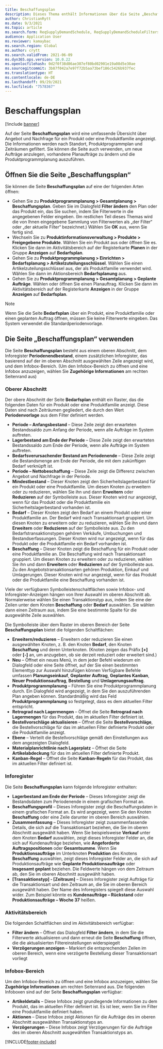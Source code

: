 ```yaml
---
title: Beschaffungsplan
description: Dieses Thema enthält Informationen über die Seite „Beschaffungsplan“ und deren Funktionen.
author: ChristianRytt
ms.date: 9/3/2021
ms.topic: article
ms.search.form: ReqSupplyDemandSchedule, ReqSupplyDemandScheduleFilters, ReqSupplyDemandItemDetails, ReqTransFuturesActionsPart, ReqSupplyDemandOverviewLegendPart
audience: Application User
ms.reviewer: kamaybac
ms.search.region: Global
ms.author: crytt
ms.search.validFrom: 2021-06-09
ms.dyn365.ops.version: 10.0.22
ms.openlocfilehash: 0d2f0f38d86ae307ef80bd02901e19a08d5e30ae
ms.sourcegitcommit: 3b87f042a7e97f72b5aa73bef186c5426b937fec
ms.translationtype: HT
ms.contentlocale: de-DE
ms.lasthandoff: 09/29/2021
ms.locfileid: "7578367"
---
```

# <a name="supply-schedule"></a>Beschaffungsplan

[!include [banner](../includes/banner.md)]

Auf der Seite **Beschaffungsplan** wird eine umfassende Übersicht über Angebot und Nachfrage für ein Produkt oder eine Produktfamilie angezeigt. Die Informationen werden nach Standort, Produktprogrammplan und Zeiträumen gefiltert. Sie können die Seite auch verwenden, um neue Aufträge anzulegen, vorhandene Planaufträge zu ändern und die Produktprogrammplanung auszuführen.

## <a name="open-the-supply-schedule-page"></a>Öffnen Sie die Seite „Beschaffungsplan“

Sie können die Seite **Beschaffungsplan** auf eine der folgenden Arten öffnen:

- Gehen Sie zu **Produktprogrammplanung \> Gesamtplanung \> Beschaffungsplan**. Geben Sie im Dialogfeld **Filter ändern** den Plan oder das Produkt ein, das Sie suchen, indem Sie Filterwerte in die angegebenen Felder eingeben. (Im restlichen Teil dieses Themas wird die von Ihnen eingegebene Sammlung von Filterwerten als „der Filter“ oder „der aktuelle Filter“ bezeichnet.) Wählen Sie **OK** aus, wenn Sie fertig sind.
- Wechseln Sie zu **Produktinformationsverwaltung \> Produkte \> Freigegebene Produkte**. Wählen Sie ein Produkt aus oder öffnen Sie es. Klicken Sie dann im Aktivitätsbereich auf der Registerkarte **Planen** in der Gruppe **Anzeigen** auf **Bedarfsplan**.
- Gehen Sie zu **Produktprogrammplanung \> Einrichten \> Bedarfsplanung \> Artikelzuteilungsschlüssel**. Wählen Sie einen Artikelzuteilungsschlüssel aus, der als Produktfamilie verwendet wird. Wählen Sie dann im Aktionsbereich **Bedarfsplanung** aus.
- Gehen Sie zu **Produktprogrammplanung \> Gesamtplanung \> Geplante Aufträge**. Wählen oder öffnen Sie einen Planauftrag. Klicken Sie dann im Aktivitätsbereich auf der Registerkarte **Anzeigen** in der Gruppe **Anzeigen** auf **Bedarfsplan**.

> [!NOTE]
> Wenn Sie die Seite **Bedarfsplan** über ein Produkt, eine Produktfamilie oder einen geplanten Auftrag öffnen, müssen Sie keine Filterwerte eingeben. Das System verwendet die Standardperiodenvorlage.

## <a name="use-the-supply-schedule-page"></a>Die Seite „Beschaffungsplan“ verwenden

Die Seite **Beschaffungsplan** besteht aus einem oberen Abschnitt, dem Inforegister **Periodenendbestand**, einem zusätzlichen Inforegister, das basierend auf der im oberen Abschnitt ausgewählten Zeile angezeigt wird, und dem Infobox-Bereich. (Um den Infobox-Bereich zu öffnen und eine Infobox anzuzeigen, wählen Sie **Zugehörige Informationen** am rechten Seitenrand aus)

### <a name="upper-section"></a>Oberer Abschnitt

Der obere Abschnitt der Seite **Bedarfsplan** enthält ein Raster, das die folgenden Daten für ein Produkt oder eine Produktfamilie anzeigt. Diese Daten sind nach Zeiträumen gegliedert, die durch den Wert **Periodenvorlage** aus dem Filter definiert werden.

- **Periode – Anfangsbestand** – Diese Zeile zeigt den erwarteten Bestandssaldo zum Anfang der Periode, wenn alle Aufträge im System auftreten.
- **Lagerbestand am Ende der Periode** – Diese Zeile zeigt den erwarteten Bestandssaldo zum Ende der Periode, wenn alle Aufträge im System auftreten.
- **Bedarfsverursachender Bestand am Periodenende** – Diese Zeile zeigt die Bestandsmenge am Ende der Periode, die mit dem zukünftigen Bedarf verknüpft ist.
- **Periode – Nettobeschaffung** – Diese Zeile zeigt die Differenz zwischen Angebot und Nachfrage in der Periode.
- **Mindestbestand** – Dieser Knoten zeigt den Sicherheitslagerbestand für ein Produkt oder eine Produktfamilie. Um diesen Knoten zu erweitern oder zu reduzieren, wählen Sie ihn und dann **Erweitern** oder **Reduzieren** auf der Symbolleiste aus. Dieser Knoten wird nur angezeigt, wenn für das Produkt oder die Produktfamilie ein Sicherheitslagerbestand vorhanden ist.
- **Bedarf** – Dieser Knoten zeigt den Bedarf an einem Produkt oder einer Produktfamilie an. Der Bedarf wird nach Transaktionsart gruppiert. Um diesen Knoten zu erweitern oder zu reduzieren, wählen Sie ihn und dann **Erweitern** oder **Reduzieren** auf der Symbolleiste aus. Zu den Bedarfstransaktionstypen gehören Verkäufe, Umbuchungen und Bestandserfassungen. Dieser Knoten wird nur angezeigt, wenn für das Produkt oder die Produktfamilie ein Bedarf vorhanden ist.
- **Beschaffung** – Dieser Knoten zeigt die Beschaffung für ein Produkt oder eine Produktfamilie an. Die Beschaffung wird nach Transaktionsart gruppiert. Um diesen Knoten zu erweitern oder zu reduzieren, wählen Sie ihn und dann **Erweitern** oder **Reduzieren** auf der Symbolleiste aus. Zu den Angebotstransaktionsarten gehören Produktion, Einkauf und Umlagerungen. Dieser Knoten wird nur angezeigt, wenn für das Produkt oder die Produktfamilie eine Beschaffung vorhanden ist.

Viele der verfügbaren Symbolleistenschaltflächen sowie Infobox- und Inforegister-Anzeigen hängen von Ihrer Auswahl im oberen Abschnitt ab. Normalerweise wählen Sie einen Transaktionstyp aus, indem Sie eine der Zeilen unter dem Knoten **Beschaffung** oder **Bedarf** auswählen. Sie wählen dann einen Zeitraum aus, indem Sie eine bestimmte Spalte für die ausgewählte Zeile auswählen.

Die Symbolleiste über dem Raster im oberen Bereich der Seite **Beschaffungsplan** bietet die folgenden Schaltflächen:

- **Erweitern/reduzieren** – Erweitern oder reduzieren Sie einen ausgewählten Knoten, z. B. den Knoten **Bedarf**, den Knoten **Beschaffung** und deren Unterknoten. (Knoten zeigen das Präfix **\[+\]** oder **\[-\]** an, um anzugeben, ob sie derzeit reduziert oder erweitert sind.)
- **Neu** – Öffnet ein neues Menü, in dem jeder Befehl wiederum ein Dialogfeld oder eine Seite öffnet, auf der Sie einen bestimmten Elementtyp zur Auswahl hinzufügen können Verfügbare Befehle umfassen **Planungseinkauf**, **Geplanter Auftrag**, **Geplantes Kanban**, **Neuer Produktionsauftrag**, **Bestellung** und **Umlagerungsauftrag**.
- **Produktprogrammplanung** – Führen Sie eine Produktprogrammplanung durch. Ein Dialogfeld wird angezeigt, in dem Sie den auszuführenden Plan angeben können. Standardmäßig wird das Feld **Produktprogrammplanung** so festgelegt, dass es dem aktuellen Filter entspricht.
- **Retrograd nach Lagermengen** – Öffnet die Seite **Retrograd nach Lagermengen** für das Produkt, das im aktuellen Filter definiert ist.
- **Bestellvorschläge aktualisieren** – Öffnet die Seite **Bestellvorschläge**, die Bestellvorschläge für das im aktuellen Filter definierte Produkt oder die Produktfamilie anzeigt.
- **Ebene** – Verteilt die Bestellvorschläge gemäß den Einstellungen aus dem angezeigten Dialogfeld.
- **Materialplanrichtlinie nach Lagerplatz** – Öffnet die Seite **Artikelabdeckung** für das im aktuellen Filter definierte Produkt.
- **Kanban-Regel** – Öffnet die Seite **Kanban-Regeln** für das Produkt, das im aktuellen Filter definiert ist.

### <a name="fasttabs"></a>Inforegister

Die Seite **Beschaffungsplan** kann folgende Inforegister enthalten:

- **Lagerbestand am Ende der Periode** – Dieses Inforegister zeigt die Bestandsdaten zum Periodenende in einem grafischen Format an.
- **Beschaffungsprofil** – Dieses Inforegister zeigt die Beschaffungsdaten in einem grafischen Format an. Es wird angezeigt, wenn Sie den Knoten **Beschaffung** oder eine Zeile darunter im oberen Bereich auswählen.
- **Zusammenfassung** – Dieses Inforegister zeigt zusammenfassende Details, die sich auf die Transaktionsart beziehen, die Sie im oberen Abschnitt ausgewählt haben. Wenn Sie beispielsweise **Verkauf** unter dem Knoten **Bedarf** auswählen, zeigt dieses Inforegister Felder an, die sich auf Kundenaufträge beziehen, wie **Angeforderte Auftragspositionen** oder **Gesamtsumme**. Wenn Sie **Produktionsaufträge** im Unterknoten **Produktion** des Knotens **Beschaffung** auswählen, zeigt dieses Inforegister Felder an, die sich auf Produktionsaufträge wie **Geplante Produktionsaufträge** oder **Insgesamt geplant** beziehen. Die Feldwerte hängen von dem Zeitraum ab, den Sie im oberen Abschnitt ausgewählt haben. 
- **\[Transaktionstyp\] - \[Zeitraum\]** – Dieses Inforegister zeigt Aufträge für die Transaktionsart und den Zeitraum an, die Sie im oberen Bereich ausgewählt haben. Der Name des Inforegisters spiegelt diese Auswahl wider. Zum Beispiel könnte es **Kundenaufträge – Rückstand** oder **Produktionsaufträge – Woche 37** heißen.

### <a name="action-pane"></a>Aktivitätsbereich

Die folgenden Schaltflächen sind im Aktivitätsbereich verfügbar:

- **Filter ändern** – Öffnet das Dialogfeld **Filter ändern**, in dem Sie die Filterwerte aktualisieren und dann erneut die Seite **Beschaffung** öffnen, die die aktualisierten Filtereinstellungen widerspiegelt
- **Verzögerungen anzeigen** – Markiert die entsprechenden Zeilen im oberen Bereich, wenn eine verzögerte Bestellung dieser Transaktionsart vorliegt

### <a name="factbox-pane"></a>Infobox-Bereich

Um den Infobox-Bereich zu öffnen und eine Infobox anzuzeigen, wählen Sie **Zugehörige Informationen** am rechten Seitenrand aus. Die folgenden Infoboxen sind auf der Seite **Beschaffungsplan** verfügbar:

- **Artikeldetails** – Diese Infobox zeigt grundlegende Informationen zu dem Produkt, das im aktuellen Filter definiert ist. Es ist leer, wenn Sie im Filter eine Produktfamilie definiert haben.
- **Aktionen** – Diese Infobox zeigt Aktionen für die Aufträge des im oberen Abschnitt ausgewählten Transaktionstyps an.
- **Verzögerungen** – Diese Infobox zeigt Verzögerungen für die Aufträge des im oberen Abschnitt ausgewählten Transaktionstyps an.

[!INCLUDE[footer-include](../../includes/footer-banner.md)]
